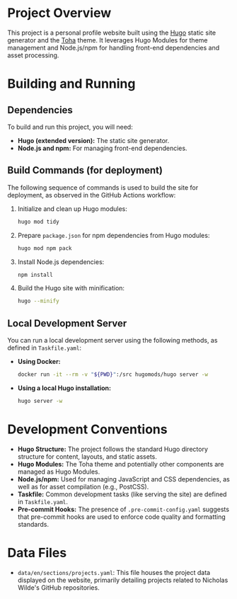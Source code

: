 # Project Overview

This project is a personal profile website built using the [Hugo](https://gohugo.io/) static site generator and the [Toha](https://themes.gohugo.io/themes/toha/) theme. It leverages Hugo Modules for theme management and Node.js/npm for handling front-end dependencies and asset processing.

# Building and Running

## Dependencies

To build and run this project, you will need:

*   **Hugo (extended version):** The static site generator.
*   **Node.js and npm:** For managing front-end dependencies.

## Build Commands (for deployment)

The following sequence of commands is used to build the site for deployment, as observed in the GitHub Actions workflow:

1.  Initialize and clean up Hugo modules:
    ```bash
    hugo mod tidy
    ```
2.  Prepare `package.json` for npm dependencies from Hugo modules:
    ```bash
    hugo mod npm pack
    ```
3.  Install Node.js dependencies:
    ```bash
    npm install
    ```
4.  Build the Hugo site with minification:
    ```bash
    hugo --minify
    ```

## Local Development Server

You can run a local development server using the following methods, as defined in `Taskfile.yaml`:

*   **Using Docker:**
    ```bash
    docker run -it --rm -v "${PWD}":/src hugomods/hugo server -w
    ```
*   **Using a local Hugo installation:**
    ```bash
    hugo server -w
    ```

# Development Conventions

*   **Hugo Structure:** The project follows the standard Hugo directory structure for content, layouts, and static assets.
*   **Hugo Modules:** The Toha theme and potentially other components are managed as Hugo Modules.
*   **Node.js/npm:** Used for managing JavaScript and CSS dependencies, as well as for asset compilation (e.g., PostCSS).
*   **Taskfile:** Common development tasks (like serving the site) are defined in `Taskfile.yaml`.
*   **Pre-commit Hooks:** The presence of `.pre-commit-config.yaml` suggests that pre-commit hooks are used to enforce code quality and formatting standards.

# Data Files

*   `data/en/sections/projects.yaml`: This file houses the project data displayed on the website, primarily detailing projects related to Nicholas Wilde's GitHub repositories.
